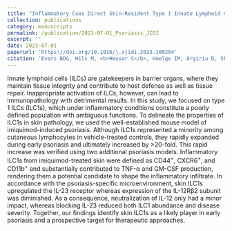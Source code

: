 ```yaml
---
title: "Inflammatory Cues Direct Skin-Resident Type 1 Innate Lymphoid Cells to Adopt a Psoriasis-Promoting Identity"
collection: publications
category: manuscripts
permalink: /publication/2023-07-01_Psoriasis_JIDI
excerpt: ''
date: 2023-07-01
paperurl: 'https://doi.org/10.1016/j.xjidi.2023.100204'
citation: 'Evers BDG, Hils M, <b>Heuser C</b>, Hoelge IM, Argiriu D, Skabytska Y, Kaesler S, Posch C, Knolle PA, Biedermann T. <b><i>JID Innov.</i></b> July, 2023 3(4): 100204.'
---
```


Innate lymphoid cells (ILCs) are gatekeepers in barrier organs, where they maintain tissue integrity and contribute to host defense as well as tissue repair. Inappropriate activation of ILCs, however, can lead to immunopathology with detrimental results. In this study, we focused on type 1 ILCs (ILC1s), which under inflammatory conditions constitute a poorly defined population with ambiguous functions. To delineate the properties of ILC1s in skin pathology, we used the well-established mouse model of imiquimod-induced psoriasis. Although ILC1s represented a minority among cutaneous lymphocytes in vehicle-treated controls, they rapidly expanded during early psoriasis and ultimately increased by >20-fold. This rapid increase was verified using two additional psoriasis models. Inflammatory ILC1s from imiquimod-treated skin were defined as CD44<sup>+</sup>, CXCR6<sup>+</sup>, and CD11b<sup>+</sup> and substantially contributed to TNF-α and GM-CSF production, rendering them a potential candidate to shape the inflammatory infiltrate. In accordance with the psoriasis-specific microenvironment, skin ILC1s upregulated the IL-23 receptor whereas expression of the IL-12Rβ2 subunit was diminished. As a consequence, neutralization of IL-12 only had a minor impact, whereas blocking IL-23 reduced both ILC1 abundance and disease severity. Together, our findings identify skin ILC1s as a likely player in early psoriasis and a prospective target for therapeutic approaches.
